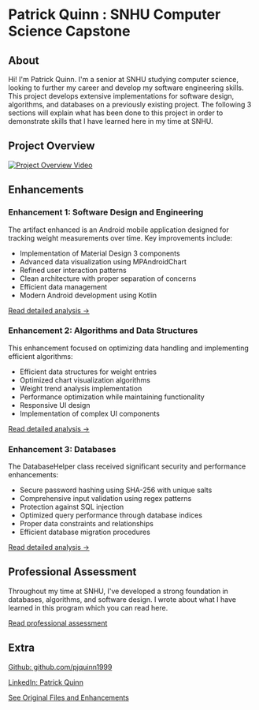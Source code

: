 # Patrick Quinn : SNHU Computer Science Capstone

## About

Hi! I'm Patrick Quinn. I'm a senior at SNHU studying computer science, looking to further my career and develop my software engineering skills. This project develops extensive implementations for software design, algorithms, and databases on a previously existing project. The following 3 sections will explain what has been done to this project in order to demonstrate skills that I have learned here in my time at SNHU.

## Project Overview

[![Project Overview Video](https://img.shields.io/badge/Watch-Code%20Review-red)](https://www.youtube.com/watch?v=GoVLxoXYReQ)

## Enhancements

### Enhancement 1: Software Design and Engineering

The artifact enhanced is an Android mobile application designed for tracking weight measurements over time. Key improvements include:

- Implementation of Material Design 3 components
- Advanced data visualization using MPAndroidChart
- Refined user interaction patterns
- Clean architecture with proper separation of concerns
- Efficient data management
- Modern Android development using Kotlin

[Read detailed analysis →](enhancement1.md)

### Enhancement 2: Algorithms and Data Structures

This enhancement focused on optimizing data handling and implementing efficient algorithms:

- Efficient data structures for weight entries
- Optimized chart visualization algorithms
- Weight trend analysis implementation
- Performance optimization while maintaining functionality
- Responsive UI design
- Implementation of complex UI components

[Read detailed analysis →](enhancement2.md)

### Enhancement 3: Databases

The DatabaseHelper class received significant security and performance enhancements:

- Secure password hashing using SHA-256 with unique salts
- Comprehensive input validation using regex patterns
- Protection against SQL injection
- Optimized query performance through database indices
- Proper data constraints and relationships
- Efficient database migration procedures

[Read detailed analysis →](enhancement3.md)


## Professional Assessment

Throughout my time at SNHU, I've developed a strong foundation in databases, algorithms, and software design. I wrote about what I have learned in this program which you can read here.

[Read professional assessment](selfassessmentmd.md)

## Extra

[Github: github.com/pjquinn1999](https://www.github.com)

[LinkedIn: Patrick Quinn](https://www.linkedin.com/in/patrick-quinn-059b2816b/)

[See Original Files and Enhancements](cs499-original)


